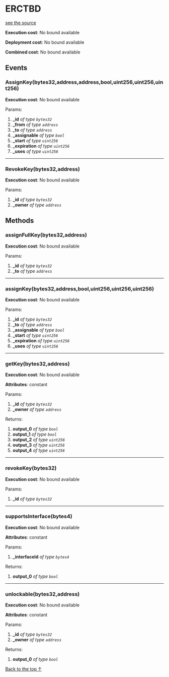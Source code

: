 # ERCTBD
[see the source](git+https://github.com/daostack/access_control/tree/master/contracts/ERCTBD.sol)


**Execution cost**: No bound available

**Deployment cost**: No bound available

**Combined cost**: No bound available


## Events
### AssignKey(bytes32,address,address,bool,uint256,uint256,uint256)


**Execution cost**: No bound available


Params:

1. **_id** *of type `bytes32`*
2. **_from** *of type `address`*
3. **_to** *of type `address`*
4. **_assignable** *of type `bool`*
5. **_start** *of type `uint256`*
6. **_expiration** *of type `uint256`*
7. **_uses** *of type `uint256`*

--- 
### RevokeKey(bytes32,address)


**Execution cost**: No bound available


Params:

1. **_id** *of type `bytes32`*
2. **_owner** *of type `address`*


## Methods
### assignFullKey(bytes32,address)


**Execution cost**: No bound available


Params:

1. **_id** *of type `bytes32`*
2. **_to** *of type `address`*


--- 
### assignKey(bytes32,address,bool,uint256,uint256,uint256)


**Execution cost**: No bound available


Params:

1. **_id** *of type `bytes32`*
2. **_to** *of type `address`*
3. **_assignable** *of type `bool`*
4. **_start** *of type `uint256`*
5. **_expiration** *of type `uint256`*
6. **_uses** *of type `uint256`*


--- 
### getKey(bytes32,address)


**Execution cost**: No bound available

**Attributes**: constant


Params:

1. **_id** *of type `bytes32`*
2. **_owner** *of type `address`*

Returns:


1. **output_0** *of type `bool`*
2. **output_1** *of type `bool`*
3. **output_2** *of type `uint256`*
4. **output_3** *of type `uint256`*
5. **output_4** *of type `uint256`*

--- 
### revokeKey(bytes32)


**Execution cost**: No bound available


Params:

1. **_id** *of type `bytes32`*


--- 
### supportsInterface(bytes4)


**Execution cost**: No bound available

**Attributes**: constant


Params:

1. **_interfaceId** *of type `bytes4`*

Returns:


1. **output_0** *of type `bool`*

--- 
### unlockable(bytes32,address)


**Execution cost**: No bound available

**Attributes**: constant


Params:

1. **_id** *of type `bytes32`*
2. **_owner** *of type `address`*

Returns:


1. **output_0** *of type `bool`*

[Back to the top ↑](#erctbd)
